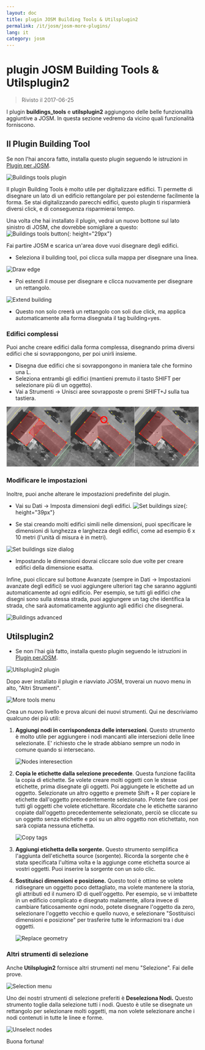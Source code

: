 ```yaml
---
layout: doc
title: plugin JOSM Building Tools & Utilsplugin2 
permalink: /it/josm/josm-more-plugins/
lang: it
category: josm
---
```


plugin JOSM Building Tools & Utilsplugin2
============

> Rivisto il 2017-06-25  

I plugin **buildings_tools** e **utilsplugin2** aggiungono delle belle funzionalità aggiuntive a JOSM. In questa sezione vedremo da vicino quali funzionalità forniscono.  

Il Plugin **Building Tool**
--------------------------

Se non l'hai ancora fatto, installa questo plugin seguendo le istruzioni in [Plugin per JOSM](/it/josm/josm-plugins).  

![Buildings tools plugin][]

Il plugin Building Tools è molto utile per digitalizzare edifici. Ti permette di disegnare un lato di un edificio rettangolare per poi estenderne facilmente la forma. Se stai digitalizzando parecchi edifici, questo plugin ti risparmierà diversi click, e di conseguenza risparmierai tempo.  

Una volta che hai installato il plugin, vedrai un nuovo bottone sul lato sinistro di JOSM, che dovrebbe somigliare a questo: ![Buildings tools button][]{: height="29px"}

Fai partire JOSM e scarica un'area dove vuoi disegnare degli edifici.  

* Seleziona il building tool, poi clicca sulla mappa per disegnare una linea.  

![Draw edge][]

* Poi estendi il mouse per disegnare e clicca nuovamente per disegnare un rettangolo.  

![Extend building][]

* Questo non solo creerà un rettangolo con soli due click, ma applica automaticamente alla forma disegnata il tag building=yes.  

### Edifici complessi

Puoi anche creare edifici dalla forma complessa, disegnando prima diversi edifici che si sovrappongono, per poi unirli insieme.  

* Disegna due edifici che si sovrappongono in maniera tale che formino una L.  
* Seleziona entrambi gli edifici (mantieni premuto il tasto SHIFT per selezionare più di un oggetto).  
* Vai a Strumenti -> Unisci aree sovrapposte o premi SHIFT+J sulla tua tastiera.  

![Merge buildings][]

### Modificare le impostazioni

Inoltre, puoi anche alterare le impostazioni predefinite del plugin.  

* Vai su Dati -> Imposta dimensioni degli edifici. ![Set buildings size][]{: height="39px"}  

* Se stai creando molti edifici simili nelle dimensioni, puoi specificare le dimensioni di lunghezza e larghezza degli edifici, come ad esempio 6 x 10 metri (l'unità di misura è in metri).  

![Set buildings size dialog][]

* Impostando le dimensioni dovrai cliccare solo due volte per creare edifici della dimensione esatta.  

Infine, puoi cliccare sul bottone Avanzate (sempre in Dati -> Impostazioni avanzate degli edifici) se vuoi aggiungere ulteriori tag che saranno aggiunti automaticamente ad ogni edificio. Per esempio, se tutti gli edifici che disegni sono sulla stessa strada, puoi aggiungere un tag che identifica la strada, che sarà automaticamente aggiunto agli edifici che disegnerai.  

![Buildings advanced][]


Utilsplugin2
-------------

* Se non l'hai già fatto, installa questo plugin seguendo le istruzioni in [Plugin perJOSM](/it/josm/josm-plugins).  

![Utilsplugin2 plugin][]

Dopo aver installato il plugin e riavviato JOSM, troverai un nuovo menu in alto, "Altri Strumenti".  

![More tools menu][]

Crea un nuovo livello e prova alcuni dei nuovi strumenti. Qui ne descriviamo qualcuno dei più utili:  

1. **Aggiungi nodi in corrispondenza delle intersezioni**. Questo strumento è molto utile per aggiungere i nodi mancanti alle intersezioni delle linee selezionate. E' richiesto che le strade abbiano sempre un nodo in comune quando si intersecano.  

    ![Nodes interesection][]

2. **Copia le etichette dalla selezione precedente**. Questa funzione facilita la copia di etichette. Se volete creare molti oggetti con le stesse etichette, prima disegnate gli oggetti. Poi aggiungete le etichette ad un oggetto. Selezionate un altro oggetto e premete Shift + R per copiare le etichette dall'oggetto precedentemente selezionato. Potete fare così per tutti gli oggetti che volete etichettare. Ricordate che le etichette saranno copiate dall'oggetto precedentemente selezionato, perciò se cliccate su un oggetto senza etichette e poi su un altro oggetto non etichettato, non sarà copiata nessuna etichetta.  

    ![Copy tags][]

3. **Aggiungi etichetta della sorgente.** Questo strumento semplifica l'aggiunta dell'etichetta source (sorgente). Ricorda la sorgente che è stata specificata l'ultima volta e la aggiunge come etichetta source ai vostri oggetti. Puoi inserire la sorgente con un solo clic.  

4. **Sostituisci dimensioni e posizione.** Questo tool è ottimo se volete ridisegnare un oggetto poco dettagliato, ma volete mantenere la storia, gli attributi ed il numero ID di quell'oggetto. Per esempio, se vi imbattete in un edificio complicato e disegnato malamente, allora invece di cambiare faticosamente ogni nodo, potete disegnare l'oggetto da zero, selezionare l'oggetto vecchio e quello nuovo, e selezionare "Sostituisci dimensioni e posizione" per trasferire tutte le informazioni tra i due oggetti.  

    ![Replace geometry][]


### Altri strumenti di selezione

Anche **Utilsplugin2** fornisce altri strumenti nel menu "Selezione". Fai delle prove.  

![Selection menu][]

Uno dei nostri strumenti di selezione preferiti è **Deseleziona Nodi.** Questo strumento toglie dalla selezione tutti i nodi. Questo è utile se disegnate un rettangolo per selezionare molti oggetti, ma non volete selezionare anche i nodi contenuti in tutte le linee e forme.  

![Unselect nodes][]

Buona fortuna!  


[Buildings tools plugin]: /images/josm/buildings_tools-plugin.png
[Buildings tools button]: /images/josm/buildings_tools-button.png
[Draw edge]: /images/josm/draw-edge.png
[Extend building]: /images/josm/extend-building.png
[Merge buildings]: /images/josm/merge-buildings.png
[Set buildings size]: /images/josm/set-buildings-size.png
[Set buildings size dialog]: /images/josm/set-buildings-size-dialog.png
[Buildings advanced]: /images/josm/buildings-advanced.png
[Utilsplugin2 plugin]: /images/josm/utilsplugin2-plugin.png
[More tools menu]: /images/josm/more-tools-menu.png
[Nodes interesection]: /images/josm/utilsplugin2-nodes-intersection.png
[Copy tags]: /images/josm/utilsplugin2-copy-tags.png
[Replace geometry]: /images/josm/utilsplugin2-replace-geometry.png
[Selection menu]: /images/josm/selection-menu.png
[Unselect nodes]: /images/josm/utilsplugin2-unselect-nodes.png

